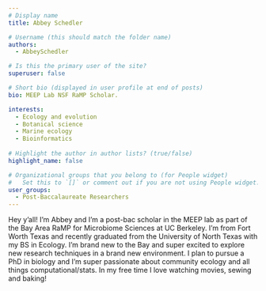 ```yaml
---
# Display name
title: Abbey Schedler

# Username (this should match the folder name)
authors:
  - AbbeySchedler

# Is this the primary user of the site?
superuser: false

# Short bio (displayed in user profile at end of posts)
bio: MEEP Lab NSF RaMP Scholar.

interests:
  - Ecology and evolution
  - Botanical science
  - Marine ecology
  - Bioinformatics
      
# Highlight the author in author lists? (true/false)
highlight_name: false

# Organizational groups that you belong to (for People widget)
#   Set this to `[]` or comment out if you are not using People widget.
user_groups:
  - Post-Baccalaureate Researchers 
---
```


Hey y’all! I’m Abbey and I’m a post-bac scholar in the MEEP lab as part of the Bay Area RaMP for Microbiome Sciences at UC Berkeley. 
I’m from Fort Worth Texas and recently graduated from the University of North Texas with my BS in Ecology. 
I’m brand new to the Bay and super excited to explore new research techniques in a brand new environment. 
I plan to pursue a PhD in biology and I’m super passionate about community ecology and all things computational/stats. 
In my free time I love watching movies, sewing and baking!
